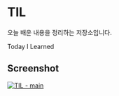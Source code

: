 #  TIL

오늘 배운 내용을 정리하는 저장소입니다. 

Today I Learned 

## Screenshot

[![TIL - main](https://github.com/ejolie/TIL/raw/master/assets/main.png)](https://github.com/ejolie/TIL/blob/master/assets/main.png)

